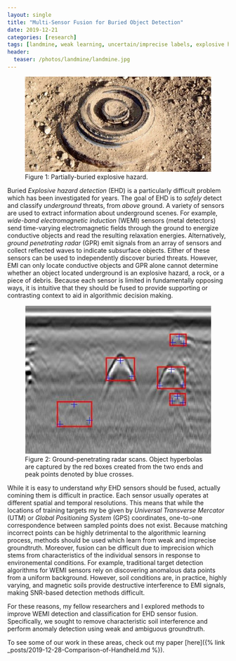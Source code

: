```yaml
---
layout: single
title: "Multi-Sensor Fusion for Buried Object Detection"
date: 2019-12-21
categories: [research]
tags: [landmine, weak learning, uncertain/imprecise labels, explosive hazard detection, target detection, multiple instance learning]
header:
  teaser: /photos/landmine/landmine.jpg
---
```


<figure>
    <a href="/photos/landmine/landmine.jpg"><img src="/photos/landmine/landmine.jpg"></a>
    <figcaption>Figure 1: Partially-buried explosive hazard.</figcaption>
</figure>

Buried *Explosive hazard detection* (EHD) is a particularly difficult problem which has been investigated for years. The goal of EHD is to *safely* detect and classify *underground* threats, from *above* ground.  A variety of sensors are used to extract information about underground scenes.  For example, *wide-band electromagnetic induction* (WEMI) sensors (metal detectors) send time-varying electromagnetic fields through the ground to energize conductive objects and read the resulting relaxation energies.  Alternatively, *ground penetrating radar* (GPR) emit signals from an array of sensors and collect reflected waves to indicate subsurface objects.  Either of these sensors can be used to independently discover buried threats.  However, EMI can only locate conductive objects and GPR alone cannot determine whether an object located underground is an explosive hazard, a rock, or a piece of debris.  Because each sensor is limited in fundamentally opposing ways, it is intuitive that they should be fused to provide supporting or contrasting context to aid in algorithmic decision making.  

<figure>
    <a href="/photos/landmine/gpr.jpg"><img src="/photos/landmine/gpr.jpg"></a>
    <figcaption>Figure 2: Ground-penetrating radar scans.  Object hyperbolas are captured by the red boxes created from the two ends and peak points denoted by blue crosses.</figcaption>
</figure>

While it is easy to understand *why* EHD sensors should be fused, actually comining them is difficult in practice.  Each sensor usually operates at different spatial and temporal resolutions.  This means that while the locations of training targets my be given by *Universal Transverse Mercator* (UTM) or *Global Positioning System* (GPS) coordinates, one-to-one correspondence between sampled points does not exist.  Because matching incorrect points can be highly detrimental to the algorithmic learning process, methods should be used which learn from weak and imprecise groundtruth.  Moreover, fusion can be difficult due to imprecision which stems from characteristics of the individual sensors in response to environemental conditions.  For example, traditional target detection algorithms for WEMI sensors rely on discovering anomalous data points from a uniform background.  However, soil conditions are, in practice, highly varying, and magnetic soils provide destructive interference to EMI signals, making SNR-based detection methods difficult. 

For these reasons, my fellow researchers and I explored methods to improve WEMI detection and classification for EHD sensor fusion.  Specifically, we sought to remove characteristic soil interference and perform anomaly detection using weak and ambiguous groundtruth.  

To see some of our work in these areas, check out my paper [here]({% link _posts/2019-12-28-Comparison-of-Handheld.md %}). 


